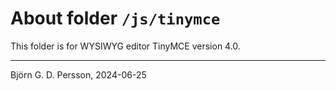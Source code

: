 # About folder `/js/tinymce`

This folder is for WYSIWYG editor TinyMCE version 4.0.

---

Björn G. D. Persson, 2024-06-25
